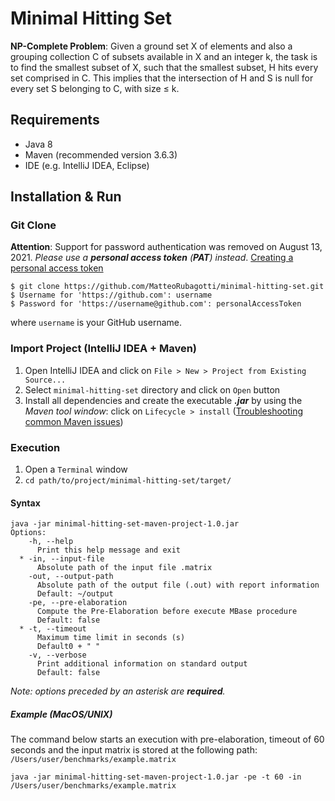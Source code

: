 # Minimal Hitting Set

**NP-Complete Problem**: Given a ground set X of elements and also a grouping collection C of subsets available in X and an integer k, the task is to find the smallest subset of X, such that the smallest subset, H hits every set comprised in C. 
This implies that the intersection of H and S is null for every set S belonging to C, with size ≤ k.

## Requirements
- Java 8
- Maven (recommended version 3.6.3)
- IDE (e.g. IntelliJ IDEA, Eclipse)

## Installation & Run
### Git Clone
**Attention**: Support for password authentication was removed on August 13, 2021. *Please use a **personal access token** (**PAT**) instead*.
<a href="https://docs.github.com/en/authentication/keeping-your-account-and-data-secure/creating-a-personal-access-token#creating-a-token">Creating a personal access token</a>

```console
$ git clone https://github.com/MatteoRubagotti/minimal-hitting-set.git
$ Username for 'https://github.com': username
$ Password for 'https://username@github.com': personalAccessToken
```
where ```username``` is your GitHub username.

### Import Project (IntelliJ IDEA + Maven)
1. Open IntelliJ IDEA and click on ```File > New > Project from Existing Source...```
2. Select ```minimal-hitting-set``` directory and click on ```Open``` button
3. Install all dependencies and create the executable **_.jar_** by using the _Maven tool window_: click on ```Lifecycle > install``` ([Troubleshooting common Maven issues](https://www.jetbrains.com/help/idea/troubleshooting-common-maven-issues.html))

### Execution
1. Open a ```Terminal``` window
2. `cd path/to/project/minimal-hitting-set/target/`
 
#### Syntax
```console
java -jar minimal-hitting-set-maven-project-1.0.jar 
Options:
    -h, --help
      Print this help message and exit
  * -in, --input-file
      Absolute path of the input file .matrix
    -out, --output-path
      Absolute path of the output file (.out) with report information
      Default: ~/output
    -pe, --pre-elaboration
      Compute the Pre-Elaboration before execute MBase procedure
      Default: false
  * -t, --timeout
      Maximum time limit in seconds (s)
      Default0 + " "
    -v, --verbose
      Print additional information on standard output
      Default: false

```
_Note: options preceded by an asterisk are **required**._

##### Example (MacOS/UNIX)
The command below starts an execution with pre-elaboration, timeout of 60 seconds and the input matrix is stored at the following path: `/Users/user/benchmarks/example.matrix` 
```console
java -jar minimal-hitting-set-maven-project-1.0.jar -pe -t 60 -in /Users/user/benchmarks/example.matrix 
```



